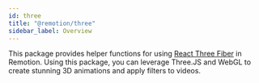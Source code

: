 ```yaml
---
id: three
title: "@remotion/three"
sidebar_label: Overview
---
```


This package provides helper functions for using [React Three Fiber](https://github.com/pmndrs/react-three-fiber) in Remotion.
Using this package, you can leverage Three.JS and WebGL to create stunning 3D animations and apply filters to videos.
